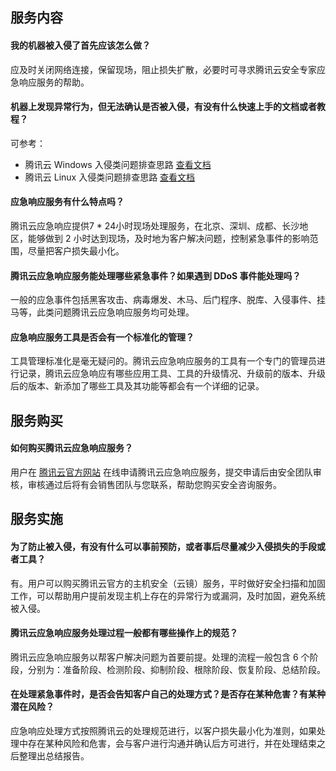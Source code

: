 ## 服务内容
#### 我的机器被入侵了首先应该怎么做？
应及时关闭网络连接，保留现场，阻止损失扩散，必要时可寻求腾讯云安全专家应急响应服务的帮助。

#### 机器上发现异常行为，但无法确认是否被入侵，有没有什么快速上手的文档或者教程？
可参考：
- 腾讯云 Windows 入侵类问题排查思路 [查看文档](https://cloud.tencent.com/document/product/296/9605)
- 腾讯云 Linux 入侵类问题排查思路 [查看文档](https://cloud.tencent.com/document/product/296/9604)

#### 应急响应服务有什么特点吗？
腾讯云应急响应提供7 \* 24小时现场处理服务，在北京、深圳、成都、长沙地区，能够做到 2 小时达到现场，及时地为客户解决问题，控制紧急事件的影响范围，尽量把客户损失最小化。

#### 腾讯云应急响应服务能处理哪些紧急事件？如果遇到 DDoS 事件能处理吗？
一般的应急事件包括黑客攻击、病毒爆发、木马、后门程序、脱库、入侵事件、挂马等，此类问题腾讯云应急响应服务均可处理。

#### 应急响应服务工具是否会有一个标准化的管理？
工具管理标准化是毫无疑问的。腾讯云应急响应服务的工具有一个专门的管理员进行记录，腾讯云应急响应有哪些应用工具、工具的升级情况、升级前的版本、升级后的版本、新添加了哪些工具及其功能等都会有一个详细的记录。

## 服务购买
#### 如何购买腾讯云应急响应服务？
用户在 [腾讯云官方网站](https://cloud.tencent.com/) 在线申请腾讯云应急响应服务，提交申请后由安全团队审核，审核通过后将有会销售团队与您联系，帮助您购买安全咨询服务。

## 服务实施
#### 为了防止被入侵，有没有什么可以事前预防，或者事后尽量减少入侵损失的手段或者工具？
有。用户可以购买腾讯云官方的主机安全（云镜）服务，平时做好安全扫描和加固工作，可以帮助用户提前发现主机上存在的异常行为或漏洞，及时加固，避免系统被入侵。

#### 腾讯云应急响应服务处理过程一般都有哪些操作上的规范？
腾讯云应急响应服务以帮客户解决问题为首要前提。处理的流程一般包含 6 个阶段，分别为：准备阶段、检测阶段、抑制阶段、根除阶段、恢复阶段、总结阶段。

#### 在处理紧急事件时，是否会告知客户自己的处理方式？是否存在某种危害？有某种潜在风险？
应急响应处理方式按照腾讯云的处理规范进行，以客户损失最小化为准则，如果处理中存在某种风险和危害，会与客户进行沟通并确认后方可进行，并在处理结束之后整理出总结报告。
